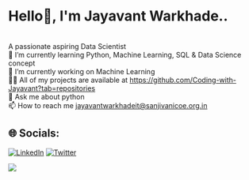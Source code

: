 # Hello👋, I'm Jayavant Warkhade..
<br>A passionate aspiring Data Scientist<br>
🌱 I’m currently learning Python, Machine Learning, SQL & Data Science concept<br>
🔭 I’m currently working on Machine Learning<br>
👨‍💻 All of my projects are available at https://github.com/Coding-with-Jayavant?tab=repositories
<br>💬 Ask me about python<br>
📫 How to reach me jayavantwarkhadeit@sanjivanicoe.org.in


## 🌐 Socials:
[![LinkedIn](https://img.shields.io/badge/LinkedIn-%230077B5.svg?logo=linkedin&logoColor=white)](https://linkedin.com/in/https://www.linkedin.com/in/jayavant-warkhade-b7bb33224/) [![Twitter](https://img.shields.io/badge/Twitter-%231DA1F2.svg?logo=Twitter&logoColor=white)](https://twitter.com/https://twitter.com/Warkhade7) 


[![](https://visitcount.itsvg.in/api?id=Coding-with-Jayavant&icon=0&color=0)](https://visitcount.itsvg.in)

<!-- Proudly created with GPRM ( https://gprm.itsvg.in ) -->
